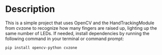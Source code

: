 # Description
This is a simple project that uses OpenCV and the HandTrackingModule from cvzone to recognize how many fingers are raised up, lighting up the same number of LEDs. 
If needed, install dependencies by running the following command in your terminal or command prompt:

```bash
pip install opencv-python cvzone
